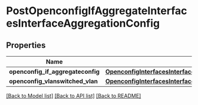 # PostOpenconfigIfAggregateInterfacesInterfaceAggregationConfig

## Properties
Name | Type | Description | Notes
------------ | ------------- | ------------- | -------------
**openconfig_if_aggregateconfig** | [**OpenconfigInterfacesInterfacesOpenconfiginterfacesinterfacesOpenconfigifaggregateaggregationConfig**](OpenconfigInterfacesInterfacesOpenconfiginterfacesinterfacesOpenconfigifaggregateaggregationConfig.md) |  | [optional] 
**openconfig_vlanswitched_vlan** | [**OpenconfigInterfacesInterfacesOpenconfiginterfacesinterfacesOpenconfigifethernetethernetOpenconfigvlanswitchedvlan**](OpenconfigInterfacesInterfacesOpenconfiginterfacesinterfacesOpenconfigifethernetethernetOpenconfigvlanswitchedvlan.md) |  | [optional] 

[[Back to Model list]](../README.md#documentation-for-models) [[Back to API list]](../README.md#documentation-for-api-endpoints) [[Back to README]](../README.md)



